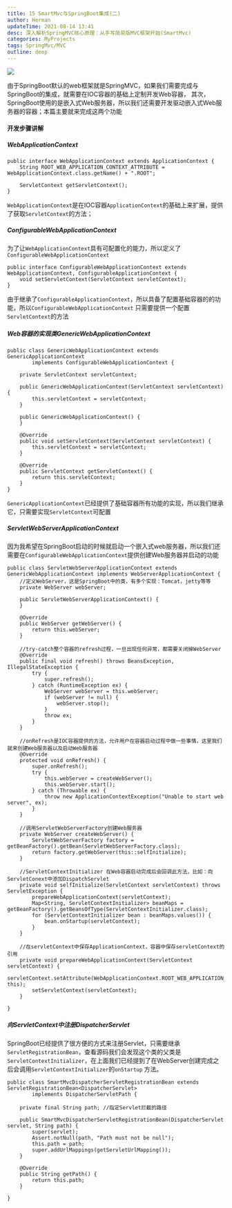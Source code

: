 ```yaml
---
title: 15 SmartMvc与SpringBoot集成(二)
author: Herman
updateTime: 2021-08-14 13:41
desc: 深入解析SpringMVC核心原理：从手写简易版MVC框架开始(SmartMvc)
categories: MyProjects
tags: SpringMvc/MVC
outline: deep
---
```



![](https://cdn.jsdelivr.net/gh/silently9527/images/17c04f0ceefb408d83840f858f9e1741%7Etplv-k3u1fbpfcp-watermark.image)

由于SpringBoot默认的web框架就是SpringMVC，如果我们需要完成与SpringBoot的集成，就需要在IOC容器的基础上定制开发Web容器，
其次，SpringBoot使用的是嵌入式Web服务器，所以我们还需要开发驱动嵌入式Web服务器的容器；本篇主要就来完成这两个功能

#### 开发步骤讲解

##### WebApplicationContext

```
public interface WebApplicationContext extends ApplicationContext {
    String ROOT_WEB_APPLICATION_CONTEXT_ATTRIBUTE = WebApplicationContext.class.getName() + ".ROOT";

    ServletContext getServletContext();
}
```
`WebApplicationContext`是在IOC容器`ApplicationContext`的基础上来扩展，提供了获取`ServletContext`的方法；

##### ConfigurableWebApplicationContext
为了让`WebApplicationContext`具有可配置化的能力，所以定义了`ConfigurableWebApplicationContext`

```
public interface ConfigurableWebApplicationContext extends WebApplicationContext, ConfigurableApplicationContext {
    void setServletContext(ServletContext servletContext);
}
```

由于继承了`ConfigurableApplicationContext`，所以具备了配置基础容器的的功能，所以`ConfigurableWebApplicationContext`
只需要提供一个配置`ServletContext`的方法

##### Web容器的实现类GenericWebApplicationContext

```
public class GenericWebApplicationContext extends GenericApplicationContext
        implements ConfigurableWebApplicationContext {

    private ServletContext servletContext;

    public GenericWebApplicationContext(ServletContext servletContext) {
        this.servletContext = servletContext;
    }

    public GenericWebApplicationContext() {
    }

    @Override
    public void setServletContext(ServletContext servletContext) {
        this.servletContext = servletContext;
    }

    @Override
    public ServletContext getServletContext() {
        return this.servletContext;
    }
}
```

`GenericApplicationContext`已经提供了基础容器所有功能的实现，所以我们继承它，只需要实现`ServletContext`可配置


##### ServletWebServerApplicationContext
因为我希望在SpringBoot启动的时候就启动一个嵌入式web服务器，所以我们还需要在`ConfigurableWebApplicationContext`提供创建Web服务器并启动的功能


```
public class ServletWebServerApplicationContext extends GenericWebApplicationContext implements WebServerApplicationContext {
    //定义WebServer，这是SpringBoot中的类，有多个实现：Tomcat，jetty等等
    private WebServer webServer;

    public ServletWebServerApplicationContext() {
    }

    @Override
    public WebServer getWebServer() {
        return this.webServer;
    }

    //try-catch整个容器的refresh过程，一旦出现任何异常，都需要关闭掉WebServer
    @Override
    public final void refresh() throws BeansException, IllegalStateException {
        try {
            super.refresh();
        } catch (RuntimeException ex) {
            WebServer webServer = this.webServer;
            if (webServer != null) {
                webServer.stop();
            }
            throw ex;
        }
    }

    //onRefresh是IOC容器提供的方法，允许用户在容器启动过程中做一些事情，这里我们就来创建Web服务器以及启动Web服务器
    @Override
    protected void onRefresh() {
        super.onRefresh();
        try {
            this.webServer = createWebServer();
            this.webServer.start();
        } catch (Throwable ex) {
            throw new ApplicationContextException("Unable to start web server", ex);
        }
    }

    //调用ServletWebServerFactory创建Web服务器
    private WebServer createWebServer() {
        ServletWebServerFactory factory = getBeanFactory().getBean(ServletWebServerFactory.class);
        return factory.getWebServer(this::selfInitialize);
    }

    //ServletContextInitializer 在Web容器启动完成后会回调此方法，比如：向ServletConext中添加DispatchServlet
    private void selfInitialize(ServletContext servletContext) throws ServletException {
        prepareWebApplicationContext(servletContext);
        Map<String, ServletContextInitializer> beanMaps = getBeanFactory().getBeansOfType(ServletContextInitializer.class);
        for (ServletContextInitializer bean : beanMaps.values()) {
            bean.onStartup(servletContext);
        }
    }

    //在servletContext中保存ApplicationContext，容器中保存servletContext的引用
    private void prepareWebApplicationContext(ServletContext servletContext) {
        servletContext.setAttribute(WebApplicationContext.ROOT_WEB_APPLICATION_CONTEXT_ATTRIBUTE, this);
        setServletContext(servletContext);
    }

}
```

##### 向ServletContext中注册DispatcherServlet

SpringBoot已经提供了很方便的方式来注册Servlet，只需要继承`ServletRegistrationBean`，查看源码我们会发现这个类的父类是
`ServletContextInitializer`，在上面我们已经提到了在WebServer创建完成之后会调用`ServletContextInitializer`的`onStartup`
方法。

```
public class SmartMvcDispatcherServletRegistrationBean extends ServletRegistrationBean<DispatcherServlet>
        implements DispatcherServletPath {

    private final String path; //指定Servlet拦截的路径

    public SmartMvcDispatcherServletRegistrationBean(DispatcherServlet servlet, String path) {
        super(servlet);
        Assert.notNull(path, "Path must not be null");
        this.path = path;
        super.addUrlMappings(getServletUrlMapping());
    }

    @Override
    public String getPath() {
        return this.path;
    }

}
```
